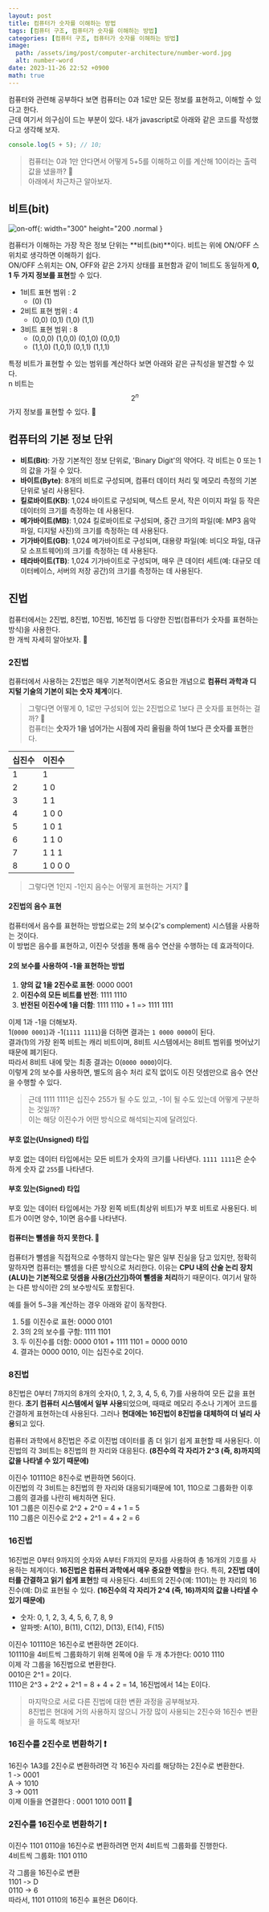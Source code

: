 ```yaml
---
layout: post
title: 컴퓨터가 숫자를 이해하는 방법
tags: [컴퓨터 구조, 컴퓨터가 숫자를 이해하는 방법]
categories: [컴퓨터 구조, 컴퓨터가 숫자를 이해하는 방법]
image:
  path: /assets/img/post/computer-architecture/number-word.jpg
  alt: number-word
date: 2023-11-26 22:52 +0900
math: true
---
```


컴퓨터와 관련해 공부하다 보면 컴퓨터는 0과 1로만 모든 정보를 표현하고, 이해할 수 있다고 한다. <br>
근데 여기서 의구심이 드는 부분이 있다. 내가 javascript로 아래와 같은 코드를 작성했다고 생각해 보자.

```javascript
console.log(5 + 5); // 10;
```

> 컴퓨터는 0과 1만 안다면서 어떻게 5+5를 이해하고 이를 계산해 10이라는 출력값을 냈을까? 🫢 <br>
> 아래에서 차근차근 알아보자.

## 비트(bit)

![on-off](/assets/img/post/computer-architecture/on-off.jpg){: width="300" height="200 .normal }

컴퓨터가 이해하는 가장 작은 정보 단위는 **비트(bit)**이다. 비트는 위에 ON/OFF 스위치로 생각하면 이해하기 쉽다. <br>
ON/OFF 스위치는 ON, OFF와 같은 2가지 상태를 표현함과 같이 1비트도 동일하게 **0, 1 두 가지 정보를 표현**할 수 있다.

- 1비트 표현 범위 : 2
  - (0) (1)
- 2비트 표현 범위 : 4
  - (0,0) (0,1) (1,0) (1,1)
- 3비트 표현 범위 : 8
  - (0,0,0) (1,0,0) (0,1,0) (0,0,1)
  - (1,1,0) (1,0,1) (0,1,1) (1,1,1)

특정 비트가 표현할 수 있는 범위를 계산하다 보면 아래와 같은 규칙성을 발견할 수 있다. <br>
n 비트는 $$ 2^n$$가지 정보를 표현할 수 있다. 🫢

## 컴퓨터의 기본 정보 단위

- **비트(Bit)**: 가장 기본적인 정보 단위로, 'Binary Digit'의 약어다. 각 비트는 0 또는 1의 값을 가질 수 있다.
- **바이트(Byte)**: 8개의 비트로 구성되며, 컴퓨터 데이터 처리 및 메모리 측정의 기본 단위로 널리 사용된다.
- **킬로바이트(KB)**: 1,024 바이트로 구성되며, 텍스트 문서, 작은 이미지 파일 등 작은 데이터의 크기를 측정하는 데 사용된다.
- **메가바이트(MB)**: 1,024 킬로바이트로 구성되며, 중간 크기의 파일(예: MP3 음악 파일, 디지털 사진)의 크기를 측정하는 데 사용된다.
- **기가바이트(GB)**: 1,024 메가바이트로 구성되며, 대용량 파일(예: 비디오 파일, 대규모 소프트웨어)의 크기를 측정하는 데 사용된다.
- **테라바이트(TB)**: 1,024 기가바이트로 구성되며, 매우 큰 데이터 세트(예: 대규모 데이터베이스, 서버의 저장 공간)의 크기를 측정하는 데 사용된다.

## 진법

컴퓨터에서는 2진법, 8진법, 10진법, 16진법 등 다양한 진법(컴퓨터가 숫자를 표현하는 방식)을 사용한다. <br>
한 개씩 자세히 알아보자. 🧐

### 2진법

컴퓨터에서 사용하는 2진법은 매우 기본적이면서도 중요한 개념으로 **컴퓨터 과학과 디지털 기술의 기본이 되는 숫자 체계**이다.

> 그렇다면 어떻게 0, 1로만 구성되어 있는 2진법으로 1보다 큰 숫자를 표현하는 걸까? 🧐 <br>
> 컴퓨터는 **숫자가 1을 넘어가는 시점에 자리 올림을 하여 1보다 큰 숫자를 표현**한다. <br>

| 십진수 | 이진수  |
| :----- | :------ |
| 1      | 1       |
| 2      | 1 0     |
| 3      | 1 1     |
| 4      | 1 0 0   |
| 5      | 1 0 1   |
| 6      | 1 1 0   |
| 7      | 1 1 1   |
| 8      | 1 0 0 0 |

> 그렇다면 1인지 -1인지 음수는 어떻게 표현하는 거지? 🧐 <br>

#### 2진법의 음수 표현

컴퓨터에서 음수를 표현하는 방법으로는 2의 보수(2's complement) 시스템을 사용하는 것이다. <br>
이 방법은 음수를 표현하고, 이진수 덧셈을 통해 음수 연산을 수행하는 데 효과적이다.

#### 2의 보수를 사용하여 -1을 표현하는 방법

1. **양의 값 1을 2진수로 표현**: 0000 0001
2. **이진수의 모든 비트를 반전**: 1111 1110
3. **반전된 이진수에 1을 더함**: 1111 1110 + 1 => 1111 1111

이제 1과 -1을 더해보자. <br>
1(`0000 0001`)과 -1(`1111 1111`)을 더하면 결과는 `1 0000 0000`이 된다. <br>
결과(1)의 가장 왼쪽 비트는 캐리 비트이며, 8비트 시스템에서는 8비트 범위를 벗어났기 때문에 폐기된다. <br>
따라서 8비트 내에 맞는 최종 결과는 0(`0000 0000`)이다. <br>
이렇게 2의 보수를 사용하면, 별도의 음수 처리 로직 없이도 이진 덧셈만으로 음수 연산을 수행할 수 있다.

> 근데 1111 1111은 십진수 255가 될 수도 있고, -1이 될 수도 있는데 어떻게 구분하는 것일까? <br>
> 이는 해당 이진수가 어떤 방식으로 해석되는지에 달려있다.

#### 부호 없는(Unsigned) 타입

부호 없는 데이터 타입에서는 모든 비트가 숫자의 크기를 나타낸다. `1111 1111`은 순수하게 숫자 값 `255`를 나타낸다.

#### 부호 있는(Signed) 타입

부호 있는 데이터 타입에서는 가장 왼쪽 비트(최상위 비트)가 부호 비트로 사용된다. 비트가 0이면 양수, 1이면 음수를 나타낸다.

#### 컴퓨터는 뺼셈을 하지 못한다. 🫢

컴퓨터가 뺼셈을 직접적으로 수행하지 않는다는 말은 일부 진실을 담고 있지만, 정확히 말하자면 컴퓨터는 뺼셈을 다른 방식으로 처리한다.
이유는 **CPU 내의 산술 논리 장치(ALU)는 기본적으로 덧셈을 사용([가산기](https://ko.wikipedia.org/wiki/%EA%B0%80%EC%82%B0%EA%B8%B0))하여 뺄셈을 처리**하기 때문이다.
여기서 말하는 다른 방식이란 2의 보수방식도 포함된다.

예를 들어 5−3을 계산하는 경우 아래와 같이 동작한다.

1. 5를 이진수로 표현: 0000 0101
2. 3의 2의 보수를 구함: 1111 1101
3. 두 이진수를 더함: 0000 0101 + 1111 1101 = 0000 0010
4. 결과는 0000 0010, 이는 십진수로 2이다.

### 8진법

8진법은 0부터 7까지의 8개의 숫자(0, 1, 2, 3, 4, 5, 6, 7)를 사용하여 모든 값을 표현한다. **초기 컴퓨터 시스템에서
일부 사용**되었으며, 때때로 메모리 주소나 기계어 코드를 간결하게 표현하는데 사용된다. 그러나 **현대에는 16진법이 8진법을 대체하여 더 널리 사용**되고 있다.

컴퓨터 과학에서 8진법은 주로 이진법 데이터를 좀 더 읽기 쉽게 표현할 때 사용된다.
이진법의 각 3비트는 8진법의 한 자리와 대응된다. **(8진수의 각 자리가 2^3 (즉, 8)까지의 값을 나타낼 수 있기 때문에)**

이진수 101110은 8진수로 변환하면 56이다. <br>
이진법의 각 3비트는 8진법의 한 자리와 대응되기때문에 101, 110으로 그룹화한 이후 그룹의 결과를 나란히 배치하면 된다. <br>
101 그룹은 이진수로 2^2 + 2^0 = 4 + 1 = 5 <br>
110 그룹은 이진수로 2^2 + 2^1 = 4 + 2 = 6

### 16진법

16진법은 0부터 9까지의 숫자와 A부터 F까지의 문자를 사용하여 총 16개의 기호를 사용하는 체계이다.
**16진법은 컴퓨터 과학에서 매우 중요한 역할**을 한다. 특히, **2진법 데이터를 간결하고 읽기 쉽게 표현**할 때 사용된다. 4비트의 2진수(예: 1101)는 한 자리의 16진수(예: D)로 표현될 수 있다. **(16진수의 각 자리가 2^4 (즉, 16)까지의 값을 나타낼 수 있기 때문에)**

- 숫자: 0, 1, 2, 3, 4, 5, 6, 7, 8, 9
- 알파벳: A(10), B(11), C(12), D(13), E(14), F(15)

이진수 101110은 16진수로 변환하면 2E이다. <br>
101110을 4비트씩 그룹화하기 위해 왼쪽에 0을 두 개 추가한다: 0010 1110 <br>
이제 각 그룹을 16진법으로 변환한다. <br>
0010은 2^1 = 2이다. <br>
1110은 2^3 + 2^2 + 2^1 = 8 + 4 + 2 = 14, 16진법에서 14는 E이다.

> 마지막으로 서로 다른 진법에 대한 변환 과정을 공부해보자. <br>
> 8진법은 현대에 거의 사용하지 않으니 가장 많이 사용되는 2진수와 16진수 변환을 하도록 해보자!

### 16진수를 2진수로 변환하기 ❗️

16진수 1A3를 2진수로 변환하려면 각 16진수 자리를 해당하는 2진수로 변환한다. <br>
1 -> 0001 <br>
A -> 1010 <br>
3 -> 0011 <br>
이제 이들을 연결한다 : 0001 1010 0011 🫢

### 2진수를 16진수로 변환하기 ❗️

이진수 1101 0110을 16진수로 변환하려면 먼저 4비트씩 그룹화를 진행한다. <br>
4비트씩 그룹화: 1101 0110 <br>

각 그룹을 16진수로 변환 <br>
1101 -> D <br>
0110 -> 6 <br>
따라서, 1101 0110의 16진수 표현은 D6이다.
